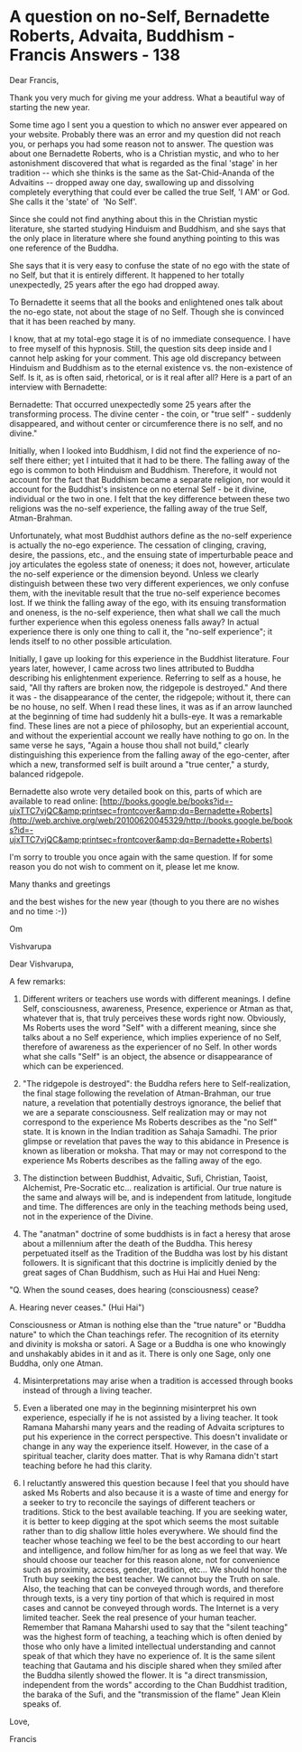 # A question on no-Self, Bernadette Roberts, Advaita, Buddhism - Francis Answers - 138

Dear Francis,

Thank you very much for giving me your address. What a beautiful way of starting the new year.

Some time ago I sent you a question to which no answer ever appeared on your website. Probably there was an error and my question did not reach you, or perhaps you had some reason not to answer. The question was about one Bernadette Roberts, who is a Christian mystic, and who to her astonishment discovered that what is regarded as the final 'stage' in her tradition --&nbsp;which she thinks is the same as the Sat-Chid-Ananda&nbsp;of the Advaitins --&nbsp;dropped away one day, swallowing up and dissolving completely everything that could ever be called the true&nbsp;Self,&nbsp;'I&nbsp;AM'&nbsp;or God. She calls it the 'state' of &nbsp;'No Self'.

Since she could not find anything about this in the Christian mystic literature, she started studying Hinduism and Buddhism, and she says that the only place in literature where she found anything pointing to this was one reference of the Buddha.

She says that it is very easy to confuse the state of no ego with the state of no Self, but that it is entirely different.&nbsp;It happened to her totally unexpectedly, 25 years after the ego had dropped away.

To Bernadette&nbsp;it seems that all the books and enlightened ones talk about the no-ego state, not about the stage of no Self. Though she is convinced that it has been reached by many.

I know, that at my total-ego stage it is of no immediate consequence. I have to free myself of this hypnosis. Still, the question sits deep inside&nbsp;and&nbsp;I cannot help asking for your comment. This age old discrepancy between Hinduism and Buddhism as to the eternal existence vs. the non-existence of Self. Is it, as is often said,&nbsp;rhetorical, or is it real after all?&nbsp;Here is a part of an interview with Bernadette:

Bernadette: That occurred unexpectedly some 25 years after the transforming process. The divine center - the coin, or "true self" - suddenly disappeared, and without center or circumference there is no self, and no divine."

Initially, when I looked into Buddhism, I did not find the experience of no-self there either; yet I intuited that it had to be there. The falling away of the ego is common to both Hinduism and Buddhism. Therefore, it would not account for the fact that Buddhism became a separate religion, nor would it account for the Buddhist's insistence on no eternal Self - be it divine, individual or the two in one. I felt that the key difference between these two religions was the no-self experience, the falling away of the true Self, Atman-Brahman.

Unfortunately, what most Buddhist authors define as the no-self experience is actually the no-ego experience. The cessation of clinging, craving, desire, the passions, etc., and the ensuing state of imperturbable peace and joy articulates the egoless state of oneness; it does not, however, articulate the no-self experience or the dimension beyond. Unless we clearly distinguish between these two very different experiences, we only confuse them, with the inevitable result that the true no-self experience becomes lost. If we think the falling away of the ego, with its ensuing transformation and oneness, is the no-self experience, then what shall we call the much further experience when this egoless oneness falls away? In actual experience there is only one thing to call it, the "no-self experience"; it lends itself to no other possible articulation.

Initially, I gave up looking for this experience in the Buddhist literature. Four years later, however, I came across two lines attributed to Buddha describing his enlightenment experience. Referring to self as a house, he said, "All thy rafters are broken now, the ridgepole is destroyed." And there it was - the disappearance of the center, the ridgepole; without it, there can be no house, no self. When I read these lines, it was as if an arrow launched at the beginning of time had suddenly hit a bulls-eye. It was a remarkable find. These lines are not a piece of philosophy, but an experiential account, and without the experiential account we really have nothing to go on. In the same verse he says, "Again a house thou shall not build," clearly distinguishing this experience from the falling away of the ego-center, after which a new, transformed self is built around a "true center," a sturdy, balanced ridgepole.

Bernadette also wrote very detailed book on this, parts of which are available to read online: [http://books.google.be/books?id=-ujxTTC7vjQC&amp;printsec=frontcover&amp;dq=Bernadette+Roberts](http://web.archive.org/web/20100620045329/http://books.google.be/books?id=-ujxTTC7vjQC&amp;printsec=frontcover&amp;dq=Bernadette+Roberts)

I'm sorry to trouble you once again with the same question. If for some reason you do not wish to comment on it, please let me know.

Many thanks and greetings

and the best wishes for the new year (though to you there are no wishes and no time :-))

Om

Vishvarupa

Dear Vishvarupa,

A few remarks:

1. Different writers or teachers use words with different meanings. I define Self, consciousness, awareness, Presence, experience or Atman as that, whatever that is, that truly perceives these words right now. Obviously, Ms Roberts uses the word "Self" with a different meaning, since she talks about a no Self experience, which implies experience of no Self, therefore of awareness as the experiencer of no Self. In other words what she calls "Self" is an object, the absence or disappearance of which can be experienced.&nbsp;

2. "The ridgepole is destroyed": the Buddha refers here to Self-realization, the final stage following the revelation of Atman-Brahman, our true nature, a revelation that potentially destroys ignorance, the belief that we are a separate consciousness. Self realization may or may not correspond to the experience Ms Roberts describes as the "no Self" state. It is known in the Indian tradition as Sahaja Samadhi. The prior glimpse or revelation that paves the way to this abidance in Presence is known as liberation or moksha. That may or may not correspond to the experience Ms Roberts describes as the falling away of the ego.

3. The distinction between Buddhist, Advaitic, Sufi, Christian, Taoist, Alchemist, Pre-Socratic etc&hellip; realization is artificial. Our true nature is the same and always will be, and is independent from latitude, longitude and time. The differences are only in the teaching methods being used, not in the experience of the Divine.&nbsp;

4. The "anatman" doctrine of some buddhists is in fact a heresy that arose about a millennium after the death of the Buddha. This heresy perpetuated itself as the Tradition of the Buddha was lost by his distant followers. It is significant that this doctrine is implicitly denied by the great sages of Chan Buddhism, such as Hui Hai and Huei Neng:&nbsp;

"Q. When the sound ceases, does hearing (consciousness) cease?&nbsp;

A. Hearing never ceases." (Hui Hai")

Consciousness or Atman is nothing else than the "true nature" or "Buddha nature" to which the Chan teachings refer. The recognition of its eternity and divinity is moksha or satori. A Sage or a Buddha is one who knowingly and unshakably abides in it and as it. There is only one Sage, only one Buddha, only one Atman.

4. Misinterpretations may arise when a tradition is accessed through books instead of through a living teacher.

5. Even a liberated one may in the beginning misinterpret his own experience, especially if he is not assisted by a living teacher. It took Ramana Maharshi many years and the reading of Advaita scriptures to put his experience in the correct perspective. This doesn't invalidate or change in any way the experience itself. However, in the case of a spiritual teacher, clarity does matter. That is why Ramana didn't start teaching before he had this clarity.

6. I reluctantly answered this question because I feel that you should have asked Ms Roberts and also because it is a waste of time and energy for a seeker to try to reconcile the sayings of different teachers or traditions. Stick to the best available teaching. If you are seeking water, it is better to keep digging at the spot which seems the most suitable rather than to dig shallow little holes everywhere. We should find the teacher whose teaching we feel to be the best according to our heart and intelligence, and follow him/her for as long as we feel that way. We should choose our teacher for this reason alone, not for convenience such as proximity, access, gender, tradition, etc&hellip; We should honor the Truth buy seeking the best teacher. We cannot buy the Truth on sale. Also, the teaching that can be conveyed through words, and therefore through texts, is a very tiny portion of that which is required in most cases and cannot be conveyed through words. The Internet is a very limited teacher. Seek the real presence of your human teacher. Remember that Ramana Maharshi used to say that the "silent teaching" was the highest form of teaching, a teaching which is often denied by those who only have a limited intellectual understanding and cannot speak of that which they have no experience of. It is the same silent teaching that Gautama and his disciple shared when they smiled after the Buddha silently showed the flower. It is "a direct transmission, independent from the words" according to the Chan Buddhist tradition, the baraka of the Sufi, and the "transmission of the flame" Jean Klein speaks of.

Love,

Francis

